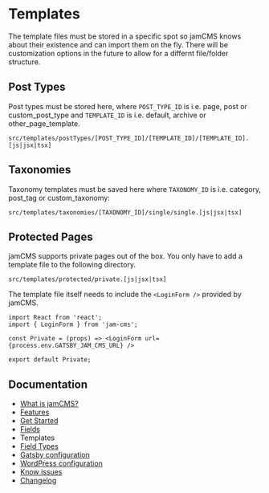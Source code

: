 # Templates

The template files must be stored in a specific spot so jamCMS knows about their existence and can import them on the fly. There will be customization options in the future to allow for a differnt file/folder structure.

## Post Types

Post types must be stored here, where `POST_TYPE_ID` is i.e. page, post or custom_post_type and `TEMPLATE_ID` is i.e. default, archive or other_page_template.

```
src/templates/postTypes/[POST_TYPE_ID]/[TEMPLATE_ID]/[TEMPLATE_ID].[js|jsx|tsx]
```

## Taxonomies

Taxonomy templates must be saved here where `TAXONOMY_ID` is i.e. category, post_tag or custom_taxonomy:

```
src/templates/taxonomies/[TAXONOMY_ID]/single/single.[js|jsx|tsx]
```

## Protected Pages

jamCMS supports private pages out of the box. You only have to add a template file to the following directory.

```
src/templates/protected/private.[js|jsx|tsx]
```

The template file itself needs to include the `<LoginForm />` provided by jamCMS.

```
import React from 'react';
import { LoginForm } from 'jam-cms';

const Private = (props) => <LoginForm url={process.env.GATSBY_JAM_CMS_URL} />

export default Private;
```

## Documentation

- [What is jamCMS?](https://github.com/robinzimmer1989/jam-cms/blob/master/docs/what-is-jam-cms.md)
- [Features](https://github.com/robinzimmer1989/jam-cms/blob/master/docs/features.md)
- [Get Started](https://github.com/robinzimmer1989/jam-cms/blob/master/docs/get-started.md)
- [Fields](https://github.com/robinzimmer1989/jam-cms/blob/master/docs/fields.md)
- Templates
- [Field Types](https://github.com/robinzimmer1989/jam-cms/blob/master/docs/field-types.md)
- [Gatsby configuration](https://github.com/robinzimmer1989/jam-cms/blob/master/docs/gatsby-config.md)
- [WordPress configuration](https://github.com/robinzimmer1989/jam-cms/blob/master/docs/wordpress-config.md)
- [Know issues](https://github.com/robinzimmer1989/jam-cms/blob/master/docs/known-issues.md)
- [Changelog](https://github.com/robinzimmer1989/jam-cms/blob/master/docs/changelog.md)

